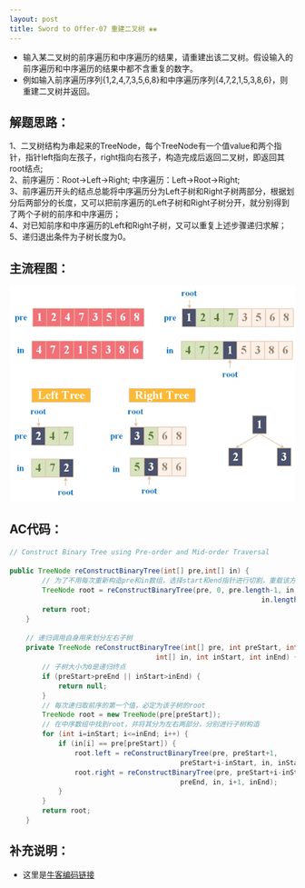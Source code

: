 ```yaml
---
layout: post
title: Sword to Offer-07 重建二叉树 ❀❀
---
```


* 输入某二叉树的前序遍历和中序遍历的结果，请重建出该二叉树。假设输入的前序遍历和中序遍历的结果中都不含重复的数字。
* 例如输入前序遍历序列{1,2,4,7,3,5,6,8}和中序遍历序列{4,7,2,1,5,3,8,6}，则重建二叉树并返回。

## 解题思路：

1、二叉树结构为串起来的TreeNode，每个TreeNode有一个值value和两个指针，指针left指向左孩子，right指向右孩子，构造完成后返回二叉树，即返回其root结点;  
2、前序遍历：Root->Left->Right; 中序遍历：Left->Root->Right;  
3、前序遍历开头的结点总能将中序遍历分为Left子树和Right子树两部分，根据划分后两部分的长度，又可以把前序遍历的Left子树和Right子树分开，就分别得到了两个子树的前序和中序遍历；      
4、对已知前序和中序遍历的Left和Right子树，又可以重复上述步骤递归求解；  
5、递归退出条件为子树长度为0。  

## 主流程图：

<center>
    <img src="/assets/img/blog/sword-offer-07.png">
</center>


## AC代码：

```java
// Construct Binary Tree using Pre-order and Mid-order Traversal

public TreeNode reConstructBinaryTree(int[] pre,int[] in) {
        // 为了不用每次重新构造pre和in数组，选择start和end指针进行切割，重载该方法
        TreeNode root = reConstructBinaryTree(pre, 0, pre.length-1, in, 0, 
                                                              in.length-1);
        return root;
    }
    
    // 递归调用自身用来划分左右子树
    private TreeNode reConstructBinaryTree(int[] pre, int preStart, int preEnd,
                                    int[] in, int inStart, int inEnd) {
        // 子树大小为0是递归终点
        if (preStart>preEnd || inStart>inEnd) {
            return null;
        }
        // 每次递归取前序的第一个值，必定为该子树的root
        TreeNode root = new TreeNode(pre[preStart]);
        // 在中序数组中找到root，并将其分为左右两部分，分别进行子树构造
        for (int i=inStart; i<=inEnd; i++) {
            if (in[i] == pre[preStart]) {
                root.left = reConstructBinaryTree(pre, preStart+1,
                                          preStart+i-inStart, in, inStart, i-1);
                root.right = reConstructBinaryTree(pre, preStart+i-inStart+1,
                                          preEnd, in, i+1, inEnd);
            }
        }
        return root;
    }
```
## 补充说明：

* 这里是[牛客编码链接](https://www.nowcoder.com/practice/8a19cbe657394eeaac2f6ea9b0f6fcf6?tpId=13&tqId=11157&tPage=1&rp=4&ru=%2Fta%2Fcoding-interviews&qru=%2Fta%2Fcoding-interviews%2Fquestion-ranking)